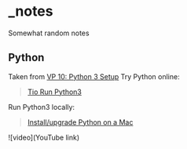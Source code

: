 # _notes
Somewhat random notes

## Python
Taken from [VP 10: Python 3 Setup](https://samsclass.info/124/proj14/VP10.htm)
Try Python online:
> [Tio Run Python3](https://tio.run/#python3)

Run Python3 locally:
> [Install/upgrade Python on a Mac](https://www.maketecheasier.com/using-python-3-on-mac/)

![video](YouTube link)
